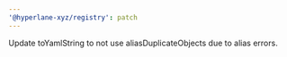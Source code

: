 ```yaml
---
'@hyperlane-xyz/registry': patch
---
```


Update toYamlString to not use aliasDuplicateObjects due to alias errors.

